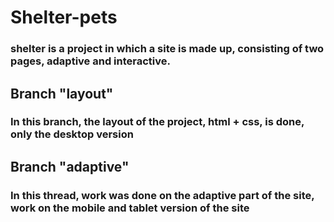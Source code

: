 # Shelter-pets
### shelter is a project in which a site is made up, consisting of two pages, adaptive and interactive.

## Branch "layout"
### In this branch, the layout of the project, html + css, is done, only the desktop version

## Branch "adaptive"
### In this thread, work was done on the adaptive part of the site, work on the mobile and tablet version of the site